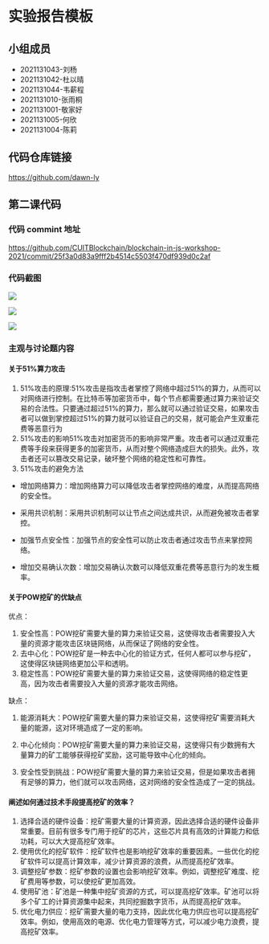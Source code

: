 # 实验报告模板

## 小组成员

- 2021131043-刘杨
- 2021131042-杜以晴
- 2021131044-韦薪程
- 2021131010-张雨桐
- 2021131001-敬家好
- 2021131005-何欣
- 2021131004-陈莉


## 代码仓库链接

https://github.com/dawn-ly



## 第二课代码


### 代码 commint 地址

https://github.com/CUITBlockchain/blockchain-in-js-workshop-2021/commit/25f3a0d83a9fff2b4514c5503f470df939d0c2af

### 代码截图

![](https://cdn.jsdelivr.net/gh/bcYng-image/image/img/image-20230521202351092.png)

![](https://cdn.jsdelivr.net/gh/bcYng-image/image/img/image-20230521202412272.png)

![](https://cdn.jsdelivr.net/gh/bcYng-image/image/img/image-20230521202427026.png)

### 主观与讨论题内容

#### 关于51%算力攻击

1. 51%攻击的原理:51%攻击是指攻击者掌控了网络中超过51%的算力，从而可以对网络进行控制。在比特币等加密货币中，每个节点都需要通过算力来验证交易的合法性。只要通过超过51%的算力，那么就可以通过验证交易，如果攻击者可以做到掌控超过51%的算力就可以验证自己的交易，就可能会产生双重花费等恶意行为
2. 51%攻击的影响51%攻击对加密货币的影响非常严重。攻击者可以通过双重花费等手段来获得更多的加密货币，从而对整个网络造成巨大的损失。此外，攻击者还可以篡改交易记录，破坏整个网络的稳定性和可靠性。
3. 51%攻击的避免方法

- 增加网络算力：增加网络算力可以降低攻击者掌控网络的难度，从而提高网络的安全性。

- 采用共识机制：采用共识机制可以让节点之间达成共识，从而避免被攻击者掌控。

- 加强节点安全性：加强节点的安全性可以防止攻击者通过攻击节点来掌控网络。

- 增加交易确认次数：增加交易确认次数可以降低双重花费等恶意行为的发生概率。

  

#### 关于POW挖矿的优缺点

优点：

1. 安全性高：POW挖矿需要大量的算力来验证交易，这使得攻击者需要投入大量的资源才能攻击区块链网络，从而保证了网络的安全性。
2. 去中心化：POW挖矿是一种去中心化的验证方式，任何人都可以参与挖矿，这使得区块链网络更加公平和透明。
3. 稳定性高：POW挖矿需要大量的算力来验证交易，这使得网络的稳定性更高，因为攻击者需要投入大量的资源才能攻击网络。

缺点：

1. 能源消耗大：POW挖矿需要大量的算力来验证交易，这使得挖矿需要消耗大量的能源，这对环境造成了一定的影响。

2. 中心化倾向：POW挖矿需要大量的算力来验证交易，这使得只有少数拥有大量算力的矿工能够获得挖矿奖励，这可能导致中心化的倾向。

3. 安全性受到挑战：POW挖矿需要大量的算力来验证交易，但是如果攻击者拥有足够的算力，他们就可以攻击网络，这对网络的安全性造成了一定的挑战。

   

#### 阐述如何通过技术⼿段提⾼挖矿的效率？

1. 选择合适的硬件设备：挖矿需要大量的计算资源，因此选择合适的硬件设备非常重要。目前有很多专门用于挖矿的芯片，这些芯片具有高效的计算能力和低功耗，可以大大提高挖矿效率。
2. 使用优化的挖矿软件：挖矿软件也是影响挖矿效率的重要因素。一些优化的挖矿软件可以提高计算效率，减少计算资源的浪费，从而提高挖矿效率。
3. 调整挖矿参数：挖矿参数的设置也会影响挖矿效率。例如，调整挖矿难度、挖矿费用等参数，可以使挖矿更加高效。
4. 使用矿池：矿池是一种集中挖矿资源的方式，可以提高挖矿效率。矿池可以将多个矿工的计算资源集中起来，共同挖掘数字货币，从而提高挖矿效率。
5. 优化电力供应：挖矿需要大量的电力支持，因此优化电力供应也可以提高挖矿效率。例如，使用高效的电源、优化电力管理等方式，可以减少电力浪费，提高挖矿效率。